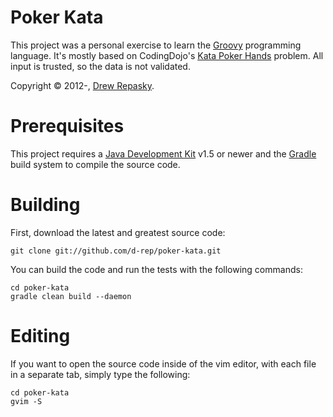 Poker Kata
==========
This project was a personal exercise to learn the [Groovy] programming language.  It's mostly based on CodingDojo's [Kata Poker Hands] problem.  All input is trusted, so the data is not validated.

Copyright &copy; 2012-, [Drew Repasky].

Prerequisites
=============
This project requires a [Java Development Kit] v1.5 or newer and the [Gradle] build system to compile the source code.

Building
========
First, download the latest and greatest source code:

    git clone git://github.com/d-rep/poker-kata.git

You can build the code and run the tests with the following commands:

    cd poker-kata
    gradle clean build --daemon

Editing
=======
If you want to open the source code inside of the vim editor, with each file in a separate tab, simply type the following:

    cd poker-kata
    gvim -S

[Drew Repasky]: http://twitter.com/drewrepasky
[Groovy]: http://groovy.codehaus.org/
[Kata Poker Hands]: http://codingdojo.org/cgi-bin/wiki.pl?KataPokerHands
[Java Development Kit]: http://www.oracle.com/technetwork/java/javase/downloads/index.html
[Gradle]: http://www.gradle.org/downloads

